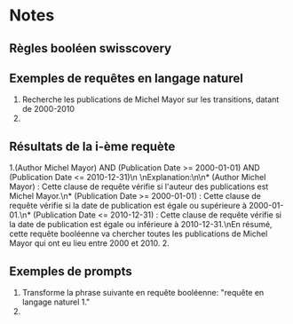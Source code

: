 # Notes

## Règles booléen swisscovery


## Exemples de requêtes en langage naturel
1. Recherche les publications de Michel Mayor sur les transitions, datant de 2000-2010
2. 

## Résultats de la i-ème requète
1.(Author Michel Mayor) AND (Publication Date >= 2000-01-01) AND (Publication Date <= 2010-12-31)\n    \nExplanation:\n\n* (Author Michel Mayor) : Cette clause de requête vérifie si l'auteur des publications est Michel Mayor.\n* (Publication Date >= 2000-01-01) : Cette clause de requête vérifie si la date de publication est égale ou supérieure à 2000-01-01.\n* (Publication Date <= 2010-12-31) : Cette clause de requête vérifie si la date de publication est égale ou inférieure à 2010-12-31.\nEn résumé, cette requête booléenne va chercher toutes les publications de Michel Mayor qui ont eu lieu entre 2000 et 2010.
2.

## Exemples de prompts
1. Transforme la phrase suivante en requête booléenne: "requête en langage naturel 1."
2. 

